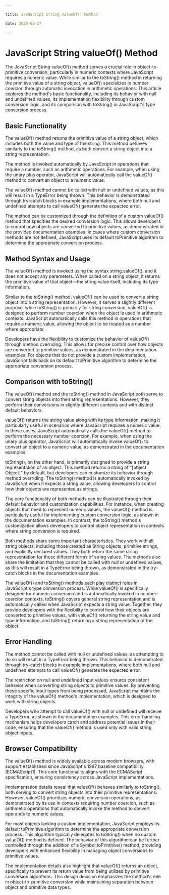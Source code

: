 ```yaml
---

title: JavaScript String valueOf() Method

date: 2025-05-27

---
```



# JavaScript String valueOf() Method

The JavaScript String valueOf() method serves a crucial role in object-to-primitive conversion, particularly in numeric contexts where JavaScript requires a numeric value. While similar to the toString() method in returning the primitive value of a string object, valueOf() specializes in number coercion through automatic invocation in arithmetic operations. This article explores the method's basic functionality, including its behavior with null and undefined values, its implementation flexibility through custom conversion logic, and its comparison with toString() in JavaScript's type conversion process.


## Basic Functionality

The valueOf() method returns the primitive value of a string object, which includes both the value and type of the string. This method behaves similarly to the toString() method, as both convert a string object into a string representation.

The method is invoked automatically by JavaScript in operations that require a number, such as arithmetic operations. For example, when using the unary plus operator, JavaScript will automatically call the valueOf() method to convert an object to a numeric value.

The valueOf() method cannot be called with null or undefined values, as this will result in a TypeError being thrown. This behavior is demonstrated through try-catch blocks in example implementations, where both null and undefined attempts to call valueOf() generate the expected error.

The method can be customized through the definition of a custom valueOf() method that specifies the desired conversion logic. This allows developers to control how objects are converted to primitive values, as demonstrated in the provided documentation examples. In cases where custom conversion methods are not defined, JavaScript uses its default toPrimitive algorithm to determine the appropriate conversion process.


## Method Syntax and Usage

The valueOf() method is invoked using the syntax string.valueOf(), and it does not accept any parameters. When called on a string object, it returns the primitive value of that object—the string value itself, including its type information.

Similar to the toString() method, valueOf() can be used to convert a string object into a string representation. However, it serves a slightly different purpose: while toString() is primarily for string conversion, valueOf() is designed to perform number coercion when the object is used in arithmetic contexts. JavaScript automatically calls this method in operations that require a numeric value, allowing the object to be treated as a number where appropriate.

Developers have the flexibility to customize the behavior of valueOf() through method overriding. This allows for precise control over how objects are converted to primitive values, as demonstrated in the documentation examples. For objects that do not provide a custom implementation, JavaScript falls back on its default toPrimitive algorithm to determine the appropriate conversion process.


## Comparison with toString()

The valueOf() method and the toString() method in JavaScript both serve to convert string objects into their string representations. However, they perform their conversions in slightly different contexts and with distinct default behaviors.

valueOf() returns the string value along with its type information, making it particularly useful in scenarios where JavaScript requires a numeric value. In these cases, JavaScript automatically calls the valueOf() method to perform the necessary number coercion. For example, when using the unary plus operator, JavaScript will automatically invoke valueOf() to convert an object to a numeric value, as demonstrated in the documentation examples.

toString(), on the other hand, is primarily designed to provide a string representation of an object. This method returns a string of "[object Object]" by default, but developers can customize its behavior through method overriding. The toString() method is automatically invoked by JavaScript when it expects a string value, allowing developers to control how their objects are represented as strings.

The core functionality of both methods can be illustrated through their default behavior and customization capabilities. For instance, when creating objects that need to represent numeric values, the valueOf() method is particularly useful for implementing custom conversion logic, as shown in the documentation examples. In contrast, the toString() method's customization allows developers to control object representation in contexts where string conversion is required.

Both methods share some important characteristics. They work with all string objects, including those created as String objects, primitive strings, and explicitly declared values. They both return the same string representation for these different forms of string values. The methods also share the limitation that they cannot be called with null or undefined values, as this will result in a TypeError being thrown, as demonstrated in the try-catch blocks in the documentation examples.

The valueOf() and toString() methods each play distinct roles in JavaScript's type conversion process. While valueOf() is specifically designed for numeric conversion and is automatically invoked in number-coercion contexts, toString() covers general string representation and is automatically called when JavaScript expects a string value. Together, they provide developers with the flexibility to control how their objects are converted to primitive values, with valueOf() returning the string value and type information, and toString() returning a string representation of the object.


## Error Handling

The method cannot be called with null or undefined values, as attempting to do so will result in a TypeError being thrown. This behavior is demonstrated through try-catch blocks in example implementations, where both null and undefined attempts to call valueOf() generate the expected error.

The restriction on null and undefined input values ensures consistent behavior when converting string objects to primitive values. By preventing these specific input types from being processed, JavaScript maintains the integrity of the valueOf() method's implementation, which is designed to work with string objects.

Developers who attempt to call valueOf() with null or undefined will receive a TypeError, as shown in the documentation examples. This error handling mechanism helps developers catch and address potential issues in their code, ensuring that the valueOf() method is used only with valid string object inputs.


## Browser Compatibility

The valueOf() method is widely available across modern browsers, with support established since JavaScript's 1997 baseline compatibility (ECMAScript1). This core functionality aligns with the ECMAScript specification, ensuring consistency across JavaScript implementations.

Implementation details reveal that valueOf() behaves similarly to toString(), both serving to convert string objects into their primitive representations. However, valueOf() prioritizes numeric conversion operations, as demonstrated by its use in contexts requiring number coercion, such as arithmetic operations that automatically invoke the method to convert operands to numeric values.

For most objects lacking a custom implementation, JavaScript employs its default toPrimitive algorithm to determine the appropriate conversion process. This algorithm typically delegates to toString() when no custom valueOf() method is defined. The behavior of this algorithm can be further controlled through the addition of a Symbol.toPrimitive() method, providing developers with enhanced flexibility in managing object conversions to primitive values.

The implementation details also highlight that valueOf() returns an object, specifically to prevent its return value from being utilized by primitive conversion algorithms. This design decision emphasizes the method's role in object-to-primitive conversion while maintaining separation between object and primitive data types.

